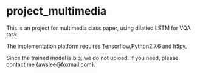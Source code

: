# project_multimedia
This is an project for multimedia class paper, using dilatied LSTM for VQA task.

The implementation platform requires Tensorflow,Python2.7.6 and h5py.

Since the trained model is big, we do not upload. If you need, please contact me {awslee@foxmail.com}.
